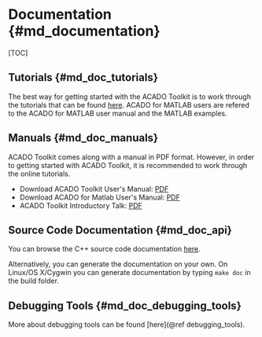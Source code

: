# Documentation {#md_documentation}

[TOC]

## Tutorials {#md_doc_tutorials}
 
The best way for getting started with the ACADO Toolkit is to work through the tutorials that can be found [here](tutorial.html). ACADO for MATLAB users are refered to the ACADO for MATLAB user manual and the MATLAB examples.

## Manuals {#md_doc_manuals}
 
ACADO Toolkit comes along with a manual in PDF format. However, in order to getting started with ACADO Toolkit, it is recommended to work through the online tutorials.

* Download ACADO Toolkit User's Manual: [PDF](http://acado.sourceforge.net/doc/pdf/acado_manual.pdf)
* Download ACADO for Matlab User's Manual: [PDF](http://acado.sourceforge.net/doc/pdf/acado_matlab_manual.pdf)
* ACADO Toolkit Introductory Talk: [PDF](http://acado.sourceforge.net/doc/pdf/acado_introtalk.pdf)

## Source Code Documentation {#md_doc_api}

You can browse the C++ source code documentation [here](annotated.html).
 
Alternatively, you can generate the documentation on your own. On Linux/OS X/Cygwin you can generate documentation by typing `make doc` in the build folder.

## Debugging Tools {#md_doc_debugging_tools}
 
More about debugging tools can be found [here](@ref debugging_tools).
